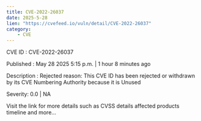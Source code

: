 ```yaml
---
title: CVE-2022-26037
date: 2025-5-28
lien: "https://cvefeed.io/vuln/detail/CVE-2022-26037"
category:
    - CVE
---
```


CVE ID : CVE-2022-26037

Published :  May 28
2025
5:15 p.m. | 1 hour
8 minutes ago

Description : Rejected reason: This CVE ID has been rejected or withdrawn by its CVE Numbering Authority because it is Unused

Severity: 0.0 | NA

Visit the link for more details
such as CVSS details
affected products
timeline
and more...
